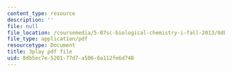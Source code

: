 ```yaml
---
content_type: resource
description: ''
file: null
file_location: /coursemedia/5-07sc-biological-chemistry-i-fall-2013/8db5ec7e520177d7a5066a112fe6d740_4BwB43Smu7o.pdf
file_type: application/pdf
resourcetype: Document
title: 3play pdf file
uid: 8db5ec7e-5201-77d7-a506-6a112fe6d740
---
```

